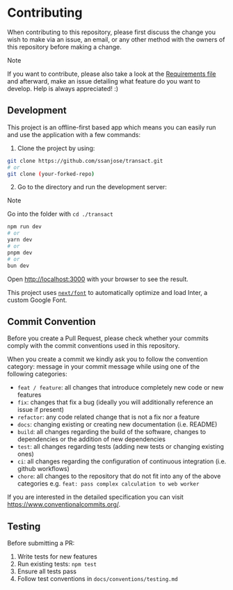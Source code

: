 # Contributing
When contributing to this repository, please first discuss the change you wish to make via an issue, an email, or any other method with the owners of this repository before making a change.
> [!NOTE]
> If you want to contribute, please also take a look at the [Requirements file](./ERD_and_Implementation/Requirements.todo) and afterward, make an issue detailing what feature do you want to develop. Help is always appreciated! :)

## Development
This project is an offline-first based app which means you can easily run and use the application with a few commands:

1. Clone the project by using:
```bash
git clone https://github.com/ssanjose/transact.git
# or
git clone (your-forked-repo)
```

2. Go to the directory and run the development server:

> [!NOTE]
> Go into the folder with `cd ./transact`

```bash
npm run dev
# or
yarn dev
# or
pnpm dev
# or
bun dev
```

Open [http://localhost:3000](http://localhost:3000) with your browser to see the result.

This project uses [`next/font`](https://nextjs.org/docs/basic-features/font-optimization) to automatically optimize and load Inter, a custom Google Font.

## Commit Convention
Before you create a Pull Request, please check whether your commits comply with the commit conventions used in this repository.

When you create a commit we kindly ask you to follow the convention category: message in your commit message while using one of the following categories:
- `feat / feature`: all changes that introduce completely new code or new features
- `fix`: changes that fix a bug (ideally you will additionally reference an issue if present)
- `refactor`: any code related change that is not a fix nor a feature
- `docs`: changing existing or creating new documentation (i.e. README)
- `build`: all changes regarding the build of the software, changes to dependencies or the addition of new dependencies
- `test`: all changes regarding tests (adding new tests or changing existing ones)
- `ci`: all changes regarding the configuration of continuous integration (i.e. github workflows)
- `chore`: all changes to the repository that do not fit into any of the above categories
  e.g. `feat: pass complex calculation to web worker`

If you are interested in the detailed specification you can visit https://www.conventionalcommits.org/.

## Testing
Before submitting a PR:
1. Write tests for new features
2. Run existing tests: `npm test`
3. Ensure all tests pass
4. Follow test conventions in `docs/conventions/testing.md`
